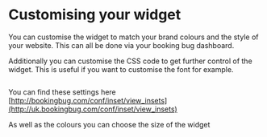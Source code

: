 # Customising your widget
You can customise the widget to match your brand colours and the style of your website. This can all be done via your booking bug dashboard.

Additionally you can customise the CSS code to get further control of the widget. This is useful if you want to customise the font for example.

<img src="https://i.imgur.com/9qyHhs9.png" alt="">

<span class="help-block">You can find these settings here [http://bookingbug.com/conf/inset/view_insets](http://uk.bookingbug.com/conf/inset/view_insets)</span>

As well as the colours you can choose the size of the widget

<img src="https://i.imgur.com/ELwpH7h.png" alt="">